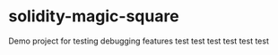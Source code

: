 solidity-magic-square
=====================

Demo project for testing debugging features
test
test
test
test
test
test
